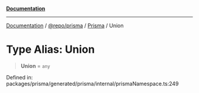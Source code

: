 [**Documentation**](../../../../../README.md)

***

[Documentation](../../../../../README.md) / [@repo/prisma](../../../README.md) / [Prisma](../README.md) / Union

# Type Alias: Union

> **Union** = `any`

Defined in: packages/prisma/generated/prisma/internal/prismaNamespace.ts:249
